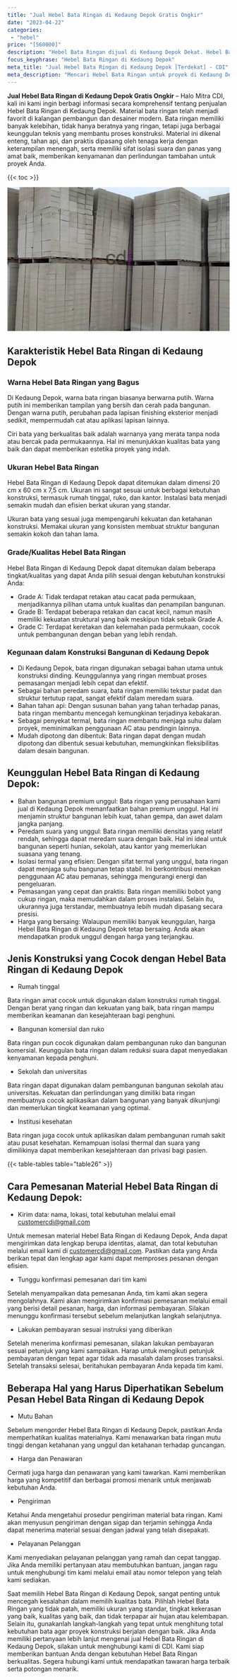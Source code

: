 ```yaml
---
title: "Jual Hebel Bata Ringan di Kedaung Depok Gratis Ongkir"
date: "2023-04-22"
categories:
 - "hebel"
price: "[560000]"
description: "Hebel Bata Ringan dijual di Kedaung Depok Dekat. Hebel Bata Ringan ini sering digunakan dalam proyek pembangunan sebagai bahan bangunan dinding yang kokoh dan tahan lama. Kontak kami untuk mendapatkan informasi lebih lanjut."
focus_keyphrase: "Hebel Bata Ringan di Kedaung Depok"
meta_title: "Jual Hebel Bata Ringan di Kedaung Depok [Terdekat] - CDI"
meta_description: "Mencari Hebel Bata Ringan untuk proyek di Kedaung Depok? Kami menyediakan Hebel Bata Ringan berkualitas untuk material dinding. Raih penawaran terbaik sekarang."
---
```


**Jual Hebel Bata Ringan di Kedaung Depok Gratis Ongkir** – Halo Mitra CDI, kali ini kami ingin berbagi informasi secara komprehensif tentang penjualan Hebel Bata Ringan di Kedaung Depok. Material bata ringan telah menjadi favorit di kalangan pembangun dan desainer modern. Bata ringan memiliki banyak kelebihan, tidak hanya beratnya yang ringan, tetapi juga berbagai keunggulan teknis yang membantu proses konstruksi. Material ini dikenal enteng, tahan api, dan praktis dipasang oleh tenaga kerja dengan keterampilan menengah, serta memiliki sifat isolasi suara dan panas yang amat baik, memberikan kenyamanan dan perlindungan tambahan untuk proyek Anda.

{{< toc >}}

![Jual Hebel Bata Ringan di Kedaung Depok Gratis Ongkir](/images/hebel/hebel-bataringan-30.jpg)

## Karakteristik Hebel Bata Ringan di Kedaung Depok

### Warna Hebel Bata Ringan yang Bagus

Di Kedaung Depok, warna bata ringan biasanya berwarna putih. Warna putih ini memberikan tampilan yang bersih dan cerah pada bangunan. Dengan warna putih, perubahan pada lapisan finishing eksterior menjadi sedikit, mempermudah cat atau aplikasi lapisan lainnya.

Ciri bata yang berkualitas baik adalah warnanya yang merata tanpa noda atau bercak pada permukaannya. Hal ini menunjukkan kualitas bata yang baik dan dapat memberikan estetika proyek yang indah.

### Ukuran Hebel Bata Ringan

Hebel Bata Ringan di Kedaung Depok dapat ditemukan dalam dimensi 20 cm x 60 cm x 7,5 cm. Ukuran ini sangat sesuai untuk berbagai kebutuhan konstruksi, termasuk rumah tinggal, ruko, dan kantor. Instalasi bata menjadi semakin mudah dan efisien berkat ukuran yang standar.

Ukuran bata yang sesuai juga mempengaruhi kekuatan dan ketahanan konstruksi. Memakai ukuran yang konsisten membuat struktur bangunan semakin kokoh dan tahan lama.

### Grade/Kualitas Hebel Bata Ringan

Hebel Bata Ringan di Kedaung Depok dapat ditemukan dalam beberapa tingkat/kualitas yang dapat Anda pilih sesuai dengan kebutuhan konstruksi Anda:

*   Grade A: Tidak terdapat retakan atau cacat pada permukaan, menjadikannya pilihan utama untuk kualitas dan penampilan bangunan.
*   Grade B: Terdapat beberapa retakan dan cacat kecil, namun masih memiliki kekuatan struktural yang baik meskipun tidak sebaik Grade A.
*   Grade C: Terdapat keretakan dan kelemahan pada permukaan, cocok untuk pembangunan dengan beban yang lebih rendah.

### Kegunaan dalam Konstruksi Bangunan di Kedaung Depok

*   Di Kedaung Depok, bata ringan digunakan sebagai bahan utama untuk konstruksi dinding. Keunggulannya yang ringan membuat proses pemasangan menjadi lebih cepat dan efektif.
*   Sebagai bahan peredam suara, bata ringan memiliki tekstur padat dan struktur tertutup rapat, sangat efektif dalam meredam suara.
*   Bahan tahan api: Dengan susunan bahan yang tahan terhadap panas, bata ringan membantu mencegah kemungkinan terjadinya kebakaran.
*   Sebagai penyekat termal, bata ringan membantu menjaga suhu dalam proyek, meminimalkan penggunaan AC atau pendingin lainnya.
*   Mudah dipotong dan dibentuk: Bata ringan dapat dengan mudah dipotong dan dibentuk sesuai kebutuhan, memungkinkan fleksibilitas dalam desain bangunan.

## Keunggulan Hebel Bata Ringan di Kedaung Depok:

*   Bahan bangunan premium unggul: Bata ringan yang perusahaan kami jual di Kedaung Depok memanfaatkan bahan premium unggul. Hal ini menjamin struktur bangunan lebih kuat, tahan gempa, dan awet dalam jangka panjang.
*   Peredam suara yang unggul: Bata ringan memiliki densitas yang relatif rendah, sehingga dapat meredam suara dengan baik. Hal ini ideal untuk bangunan seperti hunian, sekolah, atau kantor yang memerlukan suasana yang tenang.
*   Isolasi termal yang efisien: Dengan sifat termal yang unggul, bata ringan dapat menjaga suhu bangunan tetap stabil. Ini berkontribusi menekan penggunaan AC atau pemanas, sehingga mengurangi energi dan pengeluaran.
*   Pemasangan yang cepat dan praktis: Bata ringan memiliki bobot yang cukup ringan, maka memudahkan dalam proses instalasi. Selain itu, ukurannya juga terstandar, membuatnya lebih mudah dipasang secara presisi.
*   Harga yang bersaing: Walaupun memiliki banyak keunggulan, harga Hebel Bata Ringan di Kedaung Depok tetap bersaing. Anda akan mendapatkan produk unggul dengan harga yang terjangkau.

## Jenis Konstruksi yang Cocok dengan Hebel Bata Ringan di Kedaung Depok

*   Rumah tinggal

Bata ringan amat cocok untuk digunakan dalam konstruksi rumah tinggal. Dengan berat yang ringan dan kekuatan yang baik, bata ringan mampu memberikan keamanan dan kesejahteraan bagi penghuni.
*   Bangunan komersial dan ruko

Bata ringan pun cocok digunakan dalam pembangunan ruko dan bangunan komersial. Keunggulan bata ringan dalam reduksi suara dapat menyediakan kenyamanan kepada penghuni.
*   Sekolah dan universitas

Bata ringan dapat digunakan dalam pembangunan bangunan sekolah atau universitas. Kekuatan dan perlindungan yang dimiliki bata ringan membuatnya cocok aplikasikan dalam bangunan yang banyak dikunjungi dan memerlukan tingkat keamanan yang optimal.
*   Institusi kesehatan

Bata ringan juga cocok untuk aplikasikan dalam pembangunan rumah sakit atau pusat kesehatan. Kemampuan isolasi thermal dan suara yang dimilikinya dapat memberikan kesejahteraan dan privasi bagi pasien.

{{< table-tables table="table26" >}}

## Cara Pemesanan Material Hebel Bata Ringan di Kedaung Depok:

*   Kirim data: nama, lokasi, total kebutuhan melalui email customercdi@gmail.com

Untuk memesan material Hebel Bata Ringan di Kedaung Depok, Anda dapat mengirimkan data lengkap berupa identitas, alamat, dan total kebutuhan melalui email kami di customercdi@gmail.com. Pastikan data yang Anda berikan tepat dan lengkap agar kami dapat memproses pesanan dengan efisien.
*   Tunggu konfirmasi pemesanan dari tim kami

Setelah menyampaikan data pemesanan Anda, tim kami akan segera mengolahnya. Kami akan mengirimkan konfirmasi pemesanan melalui email yang berisi detail pesanan, harga, dan informasi pembayaran. Silakan menunggu konfirmasi tersebut sebelum melanjutkan langkah selanjutnya.
*   Lakukan pembayaran sesuai instruksi yang diberikan

Setelah menerima konfirmasi pemesanan, silakan lakukan pembayaran sesuai petunjuk yang kami sampaikan. Harap untuk mengikuti petunjuk pembayaran dengan tepat agar tidak ada masalah dalam proses transaksi. Setelah transaksi selesai, beritahukan pembayaran Anda kepada tim kami.

## Beberapa Hal yang Harus Diperhatikan Sebelum Pesan Hebel Bata Ringan di Kedaung Depok

*   Mutu Bahan

Sebelum mengorder Hebel Bata Ringan di Kedaung Depok, pastikan Anda memperhatikan kualitas materialnya. Kami menawarkan bata ringan mutu tinggi dengan ketahanan yang unggul dan ketahanan terhadap guncangan.
*   Harga dan Penawaran

Cermati juga harga dan penawaran yang kami tawarkan. Kami memberikan harga yang kompetitif dan berbagai promosi menarik untuk menjawab kebutuhan Anda.
*   Pengiriman

Ketahui Anda mengetahui prosedur pengiriman material bata ringan. Kami akan menyusun pengiriman dengan sigap dan terjamin sehingga Anda dapat menerima material sesuai dengan jadwal yang telah disepakati.
*   Pelayanan Pelanggan

Kami menyediakan pelayanan pelanggan yang ramah dan cepat tanggap. Jika Anda memiliki pertanyaan atau membutuhkan bantuan, jangan ragu untuk menghubungi tim kami melalui email atau nomor telepon yang telah kami sediakan.

Saat memilih Hebel Bata Ringan di Kedaung Depok, sangat penting untuk mencegah kesalahan dalam memilih kualitas bata. Pilihlah Hebel Bata Ringan yang tidak patah, memiliki ukuran yang standar, tingkat kekerasan yang baik, kualitas yang baik, dan tidak terpapar air hujan atau kelembapan. Selain itu, gunakanlah langkah-langkah yang tepat untuk menghitung total kebutuhan bata agar proyek konstruksi berjalan dengan baik. Jika Anda memiliki pertanyaan lebih lanjut mengenai jual Hebel Bata Ringan di Kedaung Depok, silakan untuk menghubungi kami di CDI. Kami siap memberikan bantuan Anda dengan kebutuhan Hebel Bata Ringan berkualitas. Segera hubungi kami untuk mendapatkan tawaran harga terbaik serta potongan menarik.